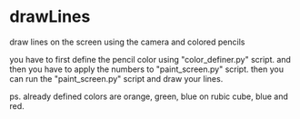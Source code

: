 # drawLines
draw lines on the screen using the camera and colored pencils


you have to first define the pencil color using "color_definer.py" script.
and then you have to apply the numbers to "paint_screen.py" script.
then you can run the "paint_screen.py" script and draw your lines.

ps. already defined colors are orange, green, blue on rubic cube, blue and red.
